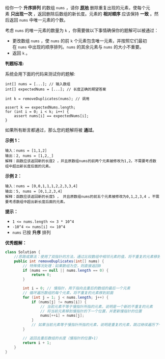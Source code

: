 给你一个 **升序排列** 的数组 `nums` ，请你 **[原地](http://baike.baidu.com/item/%E5%8E%9F%E5%9C%B0%E7%AE%97%E6%B3%95)** 删除重复出现的元素，使每个元素 **只出现一次** ，返回删除后数组的新长度。元素的 **相对顺序** 应该保持 **一致** 。然后返回 `nums` 中唯一元素的个数。

考虑 `nums` 的唯一元素的数量为 `k` ，你需要做以下事情确保你的题解可以被通过：

- 更改数组 `nums` ，使 `nums` 的前 `k` 个元素包含唯一元素，并按照它们最初在 `nums` 中出现的顺序排列。`nums` 的其余元素与 `nums` 的大小不重要。
- 返回 `k` 。

**判题标准:**

系统会用下面的代码来测试你的题解:

```
int[] nums = [...]; // 输入数组
int[] expectedNums = [...]; // 长度正确的期望答案

int k = removeDuplicates(nums); // 调用

assert k == expectedNums.length;
for (int i = 0; i < k; i++) {
    assert nums[i] == expectedNums[i];
}
```

如果所有断言都通过，那么您的题解将被 **通过**。

**示例 1：**

```
输入：nums = [1,1,2]
输出：2, nums = [1,2,_]
解释：函数应该返回新的长度2 ，并且原数组nums的前两个元素被修改为1,2。不需要考虑数组中超出新长度后面的元素。

```

**示例 2：**

```
输入：nums = [0,0,1,1,1,2,2,3,3,4]
输出：5, nums = [0,1,2,3,4]
解释：函数应该返回新的长度5 ， 并且原数组nums的前五个元素被修改为0,1,2,3,4 。不需要考虑数组中超出新长度后面的元素。

```

**提示：**

- `1 <= nums.length <= 3 * 10^4`
- `-10^4 <= nums[i] <= 10^4`
- `nums` 已按 **升序** 排列

**优秀题解：**

```java
class Solution {
	//思路或算法：使用了双指针的方法，通过比较数组中相邻元素的值，将不重复的元素移到数组前面，从而实现删除有序数组中的重复项
	public int removeDuplicates(int[] nums) {
		// 特殊情况处理：如果数组为空，则直接返回0
		if (nums == null || nums.length == 0) {
			return 0;
		}

		int i = 0; // 慢指针，用于指向去重后的数组的最后一个元素
		// 循环遍历数组的每个元素，将不重复的元素移到前面
		for (int j = 1; j < nums.length; j++) {
			if (nums[j] != nums[i]) {
				// 当前元素不等于慢指针所指的元素，说明是一个新的不重复的元素
				// 将当前元素移到慢指针的下一个位置，并更新慢指针的位置
				nums[++i] = nums[j];
			}
			// 如果当前元素等于慢指针所指的元素，说明是重复的元素，跳过继续遍历下一个元素
		}

		// 返回去重后数组的长度（慢指针的位置+1）
		return i + 1;
	}
}
```